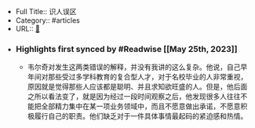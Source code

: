 - Full Title:: 识人误区
- Category:: #articles
- URL:: [🔗](https://mp.weixin.qq.com/s/lvPgunl4EnE4O-UjlFZWKQ)
- ### Highlights first synced by #Readwise [[May 25th, 2023]]
    - 韦尔奇对发生这两类错误的解释，并没有我讲的这么复杂。他说，自己早年间对那些受过多学科教育的复合型人才，对于名校毕业的人非常重视，原因就是觉得那些人应该都是聪明、并且求知欲旺盛的人。但是，他后面之所以看法变了，就是因为经过一段时间观察之后，他发现很多人往往不能把全部精力集中在某一项业务领域中，而且不愿意做出承诺，不愿意积极履行自己的职责。他们缺乏对于一件具体事情最起码的紧迫感和热情。
